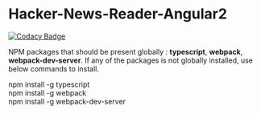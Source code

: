 # Hacker-News-Reader-Angular2

[![Codacy Badge](https://api.codacy.com/project/badge/Grade/5eece43ac3b14af1871428fe04bd23d0)](https://www.codacy.com/app/vijay.kumar.em51/Hacker-News-Reader-Angular2?utm_source=github.com&utm_medium=referral&utm_content=vijaykumar51/Hacker-News-Reader-Angular2&utm_campaign=badger)

NPM packages that should be present globally : <b>typescript</b>, <b>webpack</b>, <b>webpack-dev-server</b>. If any of the packages is not globally installed, use below commands to install. 

npm install -g typescript<br>
npm install -g webpack<br>
npm install -g webpack-dev-server<br>
